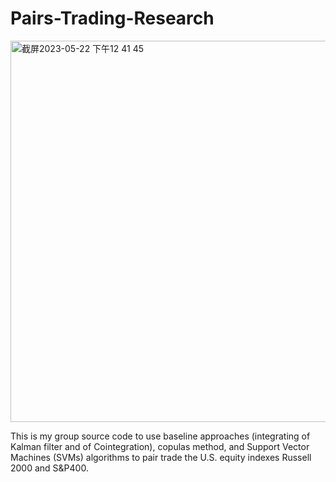 # Pairs-Trading-Research

<img width="610" alt="截屏2023-05-22 下午12 41 45" src="https://github.com/jh6208/Pairs-Trading-Research/assets/122949623/e500ed73-185b-460e-bf48-ad62aff94fca">

This is my group source code to use baseline approaches (integrating of Kalman filter and of Cointegration), copulas method, and Support Vector Machines (SVMs) algorithms to pair trade the U.S. equity indexes Russell 2000 and S&amp;P400. 
